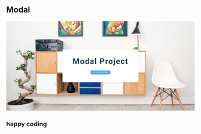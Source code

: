 ## Modal    

    
![alt text](<Screenshot 2024-02-17 221216.png>)        
                       
              
### happy coding
